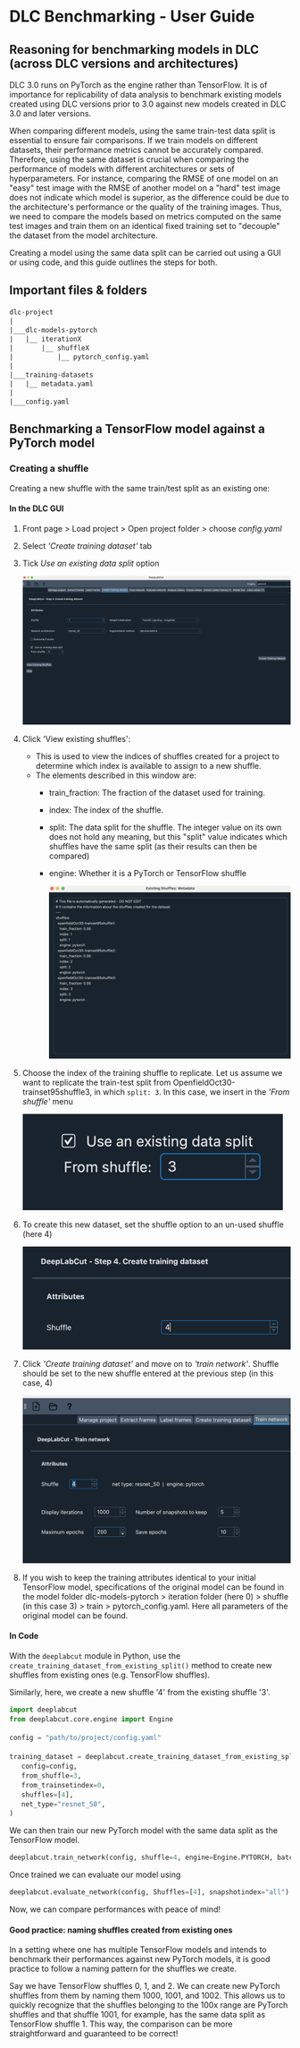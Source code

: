# DLC Benchmarking - User Guide

## Reasoning for benchmarking models in DLC (across DLC versions and architectures)

DLC 3.0 runs on PyTorch as the engine rather than TensorFlow. It is of importance for
replicability of data analysis to benchmark existing models created using DLC versions
prior to 3.0 against new models created in DLC 3.0 and later versions.

When comparing different models, using the same train-test data split is 
essential to ensure fair comparisons. If we train models on different datasets, 
their performance metrics cannot be accurately compared. Therefore, using 
the same dataset is crucial when comparing the performance of models with 
different architectures or sets of hyperparameters. For instance, comparing 
the RMSE of one model on an "easy" test image with the RMSE of another model 
on a "hard" test image does not indicate which model is superior, 
as the difference could be due to the architecture's performance or the quality 
of the training images. Thus, we need to compare the models based on metrics 
computed on the same test images and train them on an identical fixed training 
set to "decouple" the dataset from the model architecture.

Creating a model using the same data split can be carried out using a GUI or 
using code, and this guide outlines the steps for both.

## Important files & folders

```
dlc-project
|
|___dlc-models-pytorch
|   |__ iterationX
|       |__ shuffleX
|           |__ pytorch_config.yaml
|  
|___training-datasets
|   |__ metadata.yaml
|
|___config.yaml
```

## Benchmarking a TensorFlow model against a PyTorch model

### Creating a shuffle

Creating a new shuffle with the same train/test split as an existing one:
#### In the DLC GUI
1. Front page > Load project > Open project folder > choose *config.yaml*
2. Select *'Create training dataset'* tab
3. Tick *Use an existing data split* option    

    ![create_from_existing](<assets/img1.png>)
4. Click 'View existing shuffles':
    - This is used to view the indices of shuffles created for a project to determine which index is available to assign to a new shuffle.
    - The elements described in this window are:
        - train_fraction: The fraction of the dataset used for training.
        - index: The index of the shuffle.
        - split: The data split for the shuffle. The integer value on its own does not
hold any meaning, but this "split" value indicates which shuffles have the same split 
(as their results can then be compared)
        - engine: Whether it is a PyTorch or TensorFlow shuffle

            ![view_existing_sh](<assets/img2.png>)
5. Choose the index of the training shuffle to replicate. Let us assume we want
to replicate the train-test split from OpenfieldOct30-trainset95shuffle3, in which
`split: 3`. In this case, we insert in the *'From shuffle'* menu
    
    ![choose_existing_index](<assets/img3.png>)
6. To create this new dataset, set the shuffle option to an un-used shuffle
(here 4)
    
    ![choose_new_index](<assets/img4.png>)
7. Click *'Create training dataset'* and move on to *'train network'*. Shuffle should be 
set to the new shuffle entered at the previous step (in this case, 4)
    
    ![create_from_existing](<assets/img5.png>)
8. If you wish to keep the training attributes identical to your initial TensorFlow
model, specifications of the original model can be found in the model folder
dlc-models-pytorch > iteration folder (here 0) > shuffle (in this case 3) > train > 
pytorch_config.yaml. Here all parameters of the original model can be found.

#### In Code 

With the `deeplabcut` module in Python, use the
`create_training_dataset_from_existing_split()` method to create new shuffles from
existing ones (e.g. TensorFlow shuffles).

Similarly, here, we create a new shuffle '4' from the existing shuffle '3'.

```python
import deeplabcut
from deeplabcut.core.engine import Engine

config = "path/to/project/config.yaml"

training_dataset = deeplabcut.create_training_dataset_from_existing_split(
   config=config,
   from_shuffle=3,
   from_trainsetindex=0,
   shuffles=[4],
   net_type="resnet_50",
)
```

We can then train our new PyTorch model with the same data split as the
TensorFlow model.

```python
deeplabcut.train_network(config, shuffle=4, engine=Engine.PYTORCH, batch_size=8)
```

Once trained we can evaluate our model using

```python
deeplabcut.evaluate_network(config, Shuffles=[4], snapshotindex="all")
```
Now, we can compare performances with peace of mind!

#### Good practice: naming shuffles created from existing ones

In a setting where one has multiple TensorFlow models and intends to benchmark 
their performances against new PyTorch models, it is good practice to follow 
a naming pattern for the shuffles we create.

Say we have TensorFlow shuffles 0, 1, and 2. We can create new PyTorch shuffles 
from them by naming them 1000, 1001, and 1002. This allows us to quickly 
recognize that the shuffles belonging to the 100x range are PyTorch shuffles 
and that shuffle 1001, for example, has the same data split as TensorFlow 
shuffle 1. This way, the comparison can be more straightforward and guaranteed 
to be correct!
